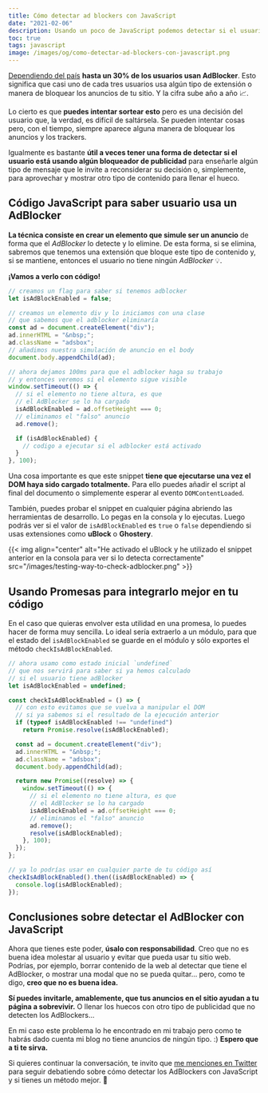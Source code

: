 ```yaml
---
title: Cómo detectar ad blockers con JavaScript
date: "2021-02-06"
description: Usando un poco de JavaScript podemos detectar si el usuario de nuestro sitio está usando un AdBlocker y hacer algo al respecto.
toc: true
tags: javascript
image: /images/og/como-detectar-ad-blockers-con-javascript.png
---
```


[Dependiendo del país](https://www.statista.com/statistics/804008/ad-blocking-reach-usage-us) **hasta un 30% de los usuarios usan AdBlocker**. Esto significa que casi uno de cada tres usuarios usa algún tipo de extensión o manera de bloquear los anuncios de tu sitio. Y la cifra sube año a año 📈.

Lo cierto es que **puedes intentar sortear esto** pero es una decisión del usuario que, la verdad, es difícil de saltársela. Se pueden intentar cosas pero, con el tiempo, siempre aparece alguna manera de bloquear los anuncios y los trackers.

Igualmente es bastante **útil a veces tener una forma de detectar si el usuario está usando algún bloqueador de publicidad** para enseñarle algún tipo de mensaje que le invite a reconsiderar su decisión o, simplemente, para aprovechar y mostrar otro tipo de contenido para llenar el hueco.

## Código JavaScript para saber usuario usa un AdBlocker

**La técnica consiste en crear un elemento que simule ser un anuncio** de forma que el _AdBlocker_ lo detecte y lo elimine. De esta forma, si se elimina, sabremos que tenemos una extensión que bloque este tipo de contenido y, si se mantiene, entonces el usuario no tiene ningún _AdBlocker_ 💡.

**¡Vamos a verlo con código!**

```javascript
// creamos un flag para saber si tenemos adblocker
let isAdBlockEnabled = false;

// creamos un elemento div y lo iniciamos con una clase
// que sabemos que el adblocker eliminaría
const ad = document.createElement("div");
ad.innerHTML = "&nbsp;";
ad.className = "adsbox";
// añadimos nuestra simulación de anuncio en el body
document.body.appendChild(ad);

// ahora dejamos 100ms para que el adblocker haga su trabajo
// y entonces veremos si el elemento sigue visible
window.setTimeout(() => {
  // si el elemento no tiene altura, es que
  // el AdBlocker se lo ha cargado
  isAdBlockEnabled = ad.offsetHeight === 0;
  // eliminamos el "falso" anuncio
  ad.remove();

  if (isAdBlockEnabled) {
    // codigo a ejecutar si el adblocker está activado
  }
}, 100);
```

Una cosa importante es que este snippet **tiene que ejecutarse una vez el DOM haya sido cargado totalmente.** Para ello puedes añadir el script al final del documento o simplemente esperar al evento `DOMContentLoaded`.

También, puedes probar el snippet en cualquier página abriendo las herramientas de desarrollo. Lo pegas en la consola y lo ejecutas. Luego podrás ver si el valor de `isAdBlockEnabled` es `true` o `false` dependiendo si usas extensiones como **uBlock** o **Ghostery**.

{{< img align="center" alt="He activado el uBlock y he utilizado el snippet anterior en la consola para ver si lo detecta correctamente" src="/images/testing-way-to-check-adblocker.png" >}}

## Usando Promesas para integrarlo mejor en tu código

En el caso que quieras envolver esta utilidad en una promesa, lo puedes hacer de forma muy sencilla. Lo ideal sería extraerlo a un módulo, para que el estado del `isAdBlockEnabled` se guarde en el módulo y sólo exportes el método `checkIsAdBlockEnabled`.

```javascript
// ahora usamo como estado inicial `undefined`
// que nos servirá para saber si ya hemos calculado
// si el usuario tiene adBlocker
let isAdBlockEnabled = undefined;

const checkIsAdBlockEnabled = () => {
  // con esto evitamos que se vuelva a manipular el DOM
  // si ya sabemos si el resultado de la ejecución anterior
  if (typeof isAdBlockEnabled !== "undefined")
    return Promise.resolve(isAdBlockEnabled);

  const ad = document.createElement("div");
  ad.innerHTML = "&nbsp;";
  ad.className = "adsbox";
  document.body.appendChild(ad);

  return new Promise((resolve) => {
    window.setTimeout(() => {
      // si el elemento no tiene altura, es que
      // el AdBlocker se lo ha cargado
      isAdBlockEnabled = ad.offsetHeight === 0;
      // eliminamos el "falso" anuncio
      ad.remove();
      resolve(isAdBlockEnabled);
    }, 100);
  });
};

// ya lo podrías usar en cualquier parte de tu código así
checkIsAdBlockEnabled().then((isAdBlockEnabled) => {
  console.log(isAdBlockEnabled);
});
```

## Conclusiones sobre detectar el AdBlocker con JavaScript

Ahora que tienes este poder, **úsalo con responsabilidad**. Creo que no es buena idea molestar al usuario y evitar que pueda usar tu sitio web. Podrías, por ejemplo, borrar contenido de la web al detectar que tiene el AdBlocker, o mostrar una modal que no se pueda quitar... pero, como te digo, **creo que no es buena idea.**

**Sí puedes invitarle, amablemente, que tus anuncios en el sitio ayudan a tu página a sobrevivir.** O llenar los huecos con otro tipo de publicidad que no detecten los AdBlockers...

En mi caso este problema lo he encontrado en mi trabajo pero como te habrás dado cuenta mi blog no tiene anuncios de ningún tipo. :) **Espero que a ti te sirva.**

Si quieres continuar la conversación, te invito que [me menciones en Twitter](https://twitter.com/midudev) para seguir debatiendo sobre cómo detectar los AdBlockers con JavaScript y si tienes un método mejor. 👋
